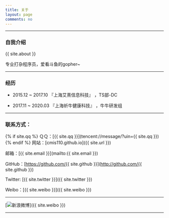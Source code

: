 ```yaml
---
title: 关于
layout: page
comments: no
---
```


---
### 自我介绍

{{ site.about }}

专业打杂程序员，爱看斗鱼的gopher~


---
### 经历

* 2015.12 ~ 2017.10 『上海艾熹信息科技』 ，TS部-DC 

* 2017.11 ~ 2020.03  『上海祈牛健康科技』 ，牛牛研发组


----

### 联系方式：

{% if site.qq %}
ＱＱ：[{{ site.qq }}](tencent://message/?uin={{ site.qq }})
{% endif %}
网站：[cmis110.github.io]({{ site.url }})

邮箱：[{{ site.email }}](mailto:{{ site.email }})

GitHub：[https://github.com/{{ site.github }}](http://github.com/{{ site.github }})

Twitter: [{{ site.twitter }}]({{ site.twitter }})

Weibo：[{{ site.weibo }}]({{ site.weibo }})

----

[![新浪微博]({{site.weiboBanner}})]({{ site.weibo }})

----
